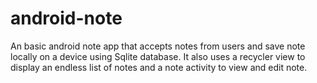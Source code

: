 # android-note
An basic android note app that accepts notes from users and save note locally on a device using  Sqlite database. It also uses a recycler view to display an endless list of notes and a note activity to view and edit note.
